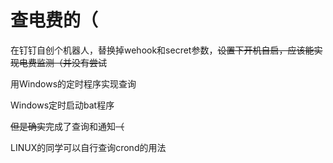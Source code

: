 # 查电费的（

在钉钉自创个机器人，替换掉wehook和secret参数，~~设置下开机自启，应该能实现电费监测（并没有尝试~~

用Windows的定时程序实现查询

Windows定时启动bat程序

~~但是确实~~完成了查询和通知~~（~~

LINUX的同学可以自行查询crond的用法